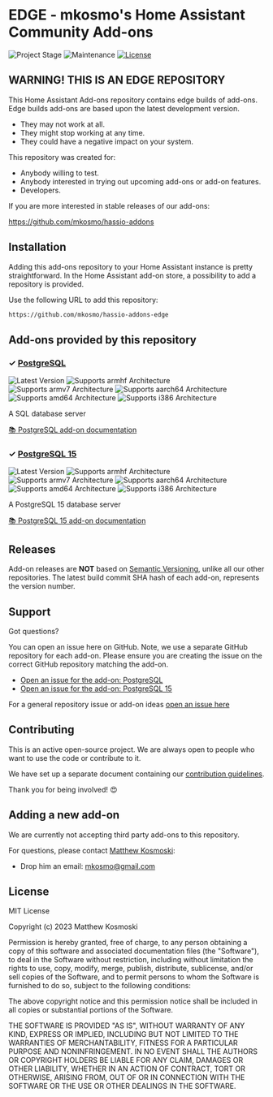 # EDGE - mkosmo's Home Assistant Community Add-ons

![Project Stage][project-stage-shield]
![Maintenance][maintenance-shield]
[![License][license-shield]](LICENSE.md)

## WARNING! THIS IS AN EDGE REPOSITORY

This Home Assistant Add-ons repository contains edge builds of add-ons. Edge
builds add-ons are based upon the latest development version.

- They may not work at all.
- They might stop working at any time.
- They could have a negative impact on your system.

This repository was created for:

- Anybody willing to test.
- Anybody interested in trying out upcoming add-ons or add-on features.
- Developers.

If you are more interested in stable releases of our add-ons:

<https://github.com/mkosmo/hassio-addons>

## Installation

Adding this add-ons repository to your Home Assistant instance is
pretty straightforward. In the Home Assistant add-on store,
a possibility to add a repository is provided.

Use the following URL to add this repository:

```txt
https://github.com/mkosmo/hassio-addons-edge
```

## Add-ons provided by this repository

### &#10003; [PostgreSQL][addon-hassio-addon-postgresql]

![Latest Version][hassio-addon-postgresql-version-shield]
![Supports armhf Architecture][hassio-addon-postgresql-armhf-shield]
![Supports armv7 Architecture][hassio-addon-postgresql-armv7-shield]
![Supports aarch64 Architecture][hassio-addon-postgresql-aarch64-shield]
![Supports amd64 Architecture][hassio-addon-postgresql-amd64-shield]
![Supports i386 Architecture][hassio-addon-postgresql-i386-shield]

A SQL database server

[:books: PostgreSQL add-on documentation][addon-doc-hassio-addon-postgresql]

### &#10003; [PostgreSQL 15][addon-hassio-addon-postgresql15]

![Latest Version][hassio-addon-postgresql15-version-shield]
![Supports armhf Architecture][hassio-addon-postgresql15-armhf-shield]
![Supports armv7 Architecture][hassio-addon-postgresql15-armv7-shield]
![Supports aarch64 Architecture][hassio-addon-postgresql15-aarch64-shield]
![Supports amd64 Architecture][hassio-addon-postgresql15-amd64-shield]
![Supports i386 Architecture][hassio-addon-postgresql15-i386-shield]

A PostgreSQL 15 database server

[:books: PostgreSQL 15 add-on documentation][addon-doc-hassio-addon-postgresql15]

## Releases

Add-on releases are **NOT** based on [Semantic Versioning][semver], unlike
all our other repositories. The latest build commit SHA hash of each
add-on, represents the version number.

## Support

Got questions?

You can open an issue here on GitHub. Note, we use a separate
GitHub repository for each add-on. Please ensure you are creating the issue
on the correct GitHub repository matching the add-on.

- [Open an issue for the add-on: PostgreSQL][hassio-addon-postgresql-issue]
- [Open an issue for the add-on: PostgreSQL 15][hassio-addon-postgresql15-issue]

For a general repository issue or add-on ideas [open an issue here][issue]

## Contributing

This is an active open-source project. We are always open to people who want to
use the code or contribute to it.

We have set up a separate document containing our
[contribution guidelines](CONTRIBUTING.md).

Thank you for being involved! :heart_eyes:

## Adding a new add-on

We are currently not accepting third party add-ons to this repository.

For questions, please contact [Matthew Kosmoski][mkosmo]:

- Drop him an email: mkosmo@gmail.com

## License

MIT License

Copyright (c) 2023 Matthew Kosmoski

Permission is hereby granted, free of charge, to any person obtaining a copy
of this software and associated documentation files (the "Software"), to deal
in the Software without restriction, including without limitation the rights
to use, copy, modify, merge, publish, distribute, sublicense, and/or sell
copies of the Software, and to permit persons to whom the Software is
furnished to do so, subject to the following conditions:

The above copyright notice and this permission notice shall be included in all
copies or substantial portions of the Software.

THE SOFTWARE IS PROVIDED "AS IS", WITHOUT WARRANTY OF ANY KIND, EXPRESS OR
IMPLIED, INCLUDING BUT NOT LIMITED TO THE WARRANTIES OF MERCHANTABILITY,
FITNESS FOR A PARTICULAR PURPOSE AND NONINFRINGEMENT. IN NO EVENT SHALL THE
AUTHORS OR COPYRIGHT HOLDERS BE LIABLE FOR ANY CLAIM, DAMAGES OR OTHER
LIABILITY, WHETHER IN AN ACTION OF CONTRACT, TORT OR OTHERWISE, ARISING FROM,
OUT OF OR IN CONNECTION WITH THE SOFTWARE OR THE USE OR OTHER DEALINGS IN THE
SOFTWARE.

[addon-hassio-addon-postgresql]: https://github.com/mkosmo/hassio-addon-postgresql/tree/2deddff
[addon-doc-hassio-addon-postgresql]: https://github.com/mkosmo/hassio-addon-postgresql/blob/2deddff/README.md
[hassio-addon-postgresql-issue]: https://github.com/mkosmo/hassio-addon-postgresql/issues
[hassio-addon-postgresql-version-shield]: https://img.shields.io/badge/version-2deddff-blue.svg
[hassio-addon-postgresql-aarch64-shield]: https://img.shields.io/badge/aarch64-yes-green.svg
[hassio-addon-postgresql-amd64-shield]: https://img.shields.io/badge/amd64-yes-green.svg
[hassio-addon-postgresql-armhf-shield]: https://img.shields.io/badge/armhf-yes-green.svg
[hassio-addon-postgresql-armv7-shield]: https://img.shields.io/badge/armv7-yes-green.svg
[hassio-addon-postgresql-i386-shield]: https://img.shields.io/badge/i386-yes-green.svg
[addon-hassio-addon-postgresql15]: https://github.com/mkosmo/hassio-addon-postgresql15/tree/1f24358
[addon-doc-hassio-addon-postgresql15]: https://github.com/mkosmo/hassio-addon-postgresql15/blob/1f24358/README.md
[hassio-addon-postgresql15-issue]: https://github.com/mkosmo/hassio-addon-postgresql15/issues
[hassio-addon-postgresql15-version-shield]: https://img.shields.io/badge/version-1f24358-blue.svg
[hassio-addon-postgresql15-aarch64-shield]: https://img.shields.io/badge/aarch64-yes-green.svg
[hassio-addon-postgresql15-amd64-shield]: https://img.shields.io/badge/amd64-yes-green.svg
[hassio-addon-postgresql15-armhf-shield]: https://img.shields.io/badge/armhf-yes-green.svg
[hassio-addon-postgresql15-armv7-shield]: https://img.shields.io/badge/armv7-yes-green.svg
[hassio-addon-postgresql15-i386-shield]: https://img.shields.io/badge/i386-yes-green.svg

[mkosmo]: https://github.com/mkosmo
[issue]: https://github.com/mkosmo/hassio-addons-edge/issues
[license-shield]: https://img.shields.io/github/license/mkosmo/hassio-addons-edge.svg
[maintenance-shield]: https://img.shields.io/maintenance/yes/2023.svg
[project-stage-shield]: https://img.shields.io/badge/project%20stage-experimental-yellow.svg
[semver]: http://semver.org/spec/v2.0.0.html
[third-party-addons]: https://home-assistant.io/hassio/installing_third_party_addons/